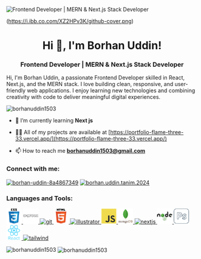 
![Frontend Developer | MERN & Next.js Stack Developer](https://i.ibb.co.com/XZ2HPv3K/github-cover.png)


(https://i.ibb.co.com/XZ2HPv3K/github-cover.png)
<h1 align="center">Hi 👋, I'm Borhan Uddin!</h1>
<h3 align="center">Frontend Developer | MERN & Next.js Stack Developer</h3>
Hi, I'm Borhan Uddin, a passionate Frontend Developer skilled in React, Next.js, and the MERN stack. I love building clean, responsive, and user-friendly web applications. I enjoy learning new technologies and combining creativity with code to deliver meaningful digital experiences.
<p align="left"> <img src="https://komarev.com/ghpvc/?username=borhanuddin1503&label=Profile%20views&color=0e75b6&style=flat" alt="borhanuddin1503" /> </p>

- 🌱 I’m currently learning **Next js**

- 👨‍💻 All of my projects are available at [https://portfolio-flame-three-33.vercel.app/](https://portfolio-flame-three-33.vercel.app/)

- 📫 How to reach me **borhanuddin1503@gmail.com**

<h3 align="left">Connect with me:</h3>
<p align="left">
<a href="https://linkedin.com/in/borhan-uddin-8a4867349" target="blank"><img align="center" src="https://raw.githubusercontent.com/rahuldkjain/github-profile-readme-generator/master/src/images/icons/Social/linked-in-alt.svg" alt="borhan-uddin-8a4867349" height="30" width="40" /></a>
<a href="https://fb.com/borhan.uddin.tanim.2024" target="blank"><img align="center" src="https://raw.githubusercontent.com/rahuldkjain/github-profile-readme-generator/master/src/images/icons/Social/facebook.svg" alt="borhan.uddin.tanim.2024" height="30" width="40" /></a>
</p>

<h3 align="left">Languages and Tools:</h3>
<p align="left"> <a href="https://www.w3schools.com/css/" target="_blank" rel="noreferrer"> <img src="https://raw.githubusercontent.com/devicons/devicon/master/icons/css3/css3-original-wordmark.svg" alt="css3" width="40" height="40"/> </a> <a href="https://expressjs.com" target="_blank" rel="noreferrer"> <img src="https://raw.githubusercontent.com/devicons/devicon/master/icons/express/express-original-wordmark.svg" alt="express" width="40" height="40"/> </a> <a href="https://git-scm.com/" target="_blank" rel="noreferrer"> <img src="https://www.vectorlogo.zone/logos/git-scm/git-scm-icon.svg" alt="git" width="40" height="40"/> </a> <a href="https://www.w3.org/html/" target="_blank" rel="noreferrer"> <img src="https://raw.githubusercontent.com/devicons/devicon/master/icons/html5/html5-original-wordmark.svg" alt="html5" width="40" height="40"/> </a> <a href="https://www.adobe.com/in/products/illustrator.html" target="_blank" rel="noreferrer"> <img src="https://www.vectorlogo.zone/logos/adobe_illustrator/adobe_illustrator-icon.svg" alt="illustrator" width="40" height="40"/> </a> <a href="https://developer.mozilla.org/en-US/docs/Web/JavaScript" target="_blank" rel="noreferrer"> <img src="https://raw.githubusercontent.com/devicons/devicon/master/icons/javascript/javascript-original.svg" alt="javascript" width="40" height="40"/> </a> <a href="https://www.mongodb.com/" target="_blank" rel="noreferrer"> <img src="https://raw.githubusercontent.com/devicons/devicon/master/icons/mongodb/mongodb-original-wordmark.svg" alt="mongodb" width="40" height="40"/> </a> <a href="https://nextjs.org/" target="_blank" rel="noreferrer"> <img src="https://cdn.worldvectorlogo.com/logos/nextjs-2.svg" alt="nextjs" width="40" height="40"/> </a> <a href="https://nodejs.org" target="_blank" rel="noreferrer"> <img src="https://raw.githubusercontent.com/devicons/devicon/master/icons/nodejs/nodejs-original-wordmark.svg" alt="nodejs" width="40" height="40"/> </a> <a href="https://www.photoshop.com/en" target="_blank" rel="noreferrer"> <img src="https://raw.githubusercontent.com/devicons/devicon/master/icons/photoshop/photoshop-line.svg" alt="photoshop" width="40" height="40"/> </a> <a href="https://reactjs.org/" target="_blank" rel="noreferrer"> <img src="https://raw.githubusercontent.com/devicons/devicon/master/icons/react/react-original-wordmark.svg" alt="react" width="40" height="40"/> </a> <a href="https://tailwindcss.com/" target="_blank" rel="noreferrer"> <img src="https://www.vectorlogo.zone/logos/tailwindcss/tailwindcss-icon.svg" alt="tailwind" width="40" height="40"/> </a> </p>

<p><img align="left" src="https://github-readme-stats.vercel.app/api/top-langs?username=borhanuddin1503&show_icons=true&locale=en&layout=compact" alt="borhanuddin1503" /></p>

<p>&nbsp;<img align="center" src="https://github-readme-stats.vercel.app/api?username=borhanuddin1503&show_icons=true&locale=en" alt="borhanuddin1503" /></p>
